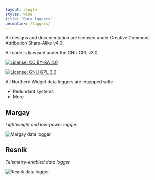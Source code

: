 ```yaml
---
layout: single
styles: wide
title: "Data loggers"
permalink: /loggers/
---
```



All designs and documentation are licensed under Creative Commons Attribution Share-Alike v4.0.

All code is licensed under the GNU GPL v3.0.

[![License: CC BY-SA 4.0](https://licensebuttons.net/l/by-sa/4.0/80x15.png)](https://creativecommons.org/licenses/by-sa/4.0/)

[![License: GNU GPL 3.0](https://www.gnu.org/graphics/gplv3-or-later-sm.png)](https://www.gnu.org/licenses/gpl-3.0.en.html)

All Northern Widget data loggers are equipped with:
* Redundant systems
* More

## Margay

*Lightweight and low-power logger.* [<i class="fab fa-fw fa-github"></i>](https://github.com/NorthernWidget-Skunkworks/Project-Margay)

![Margay data logger](https://raw.githubusercontent.com/NorthernWidget-Skunkworks/Project-Margay/master/Documentation/images/MargayAndyHand_cropped_2020-02-16_19.22.39.png)

## Resnik

*Telemetry-enabled data logger.* [<i class="fab fa-fw fa-github"></i>](https://github.com/NorthernWidget-Skunkworks/Project-Resnik)

![Resnik data logger](https://raw.githubusercontent.com/NorthernWidget-Skunkworks/Project-Resnik/master/Documentation/images/Resnik_v040_FullyLoaded_perspective_20200428.png)
